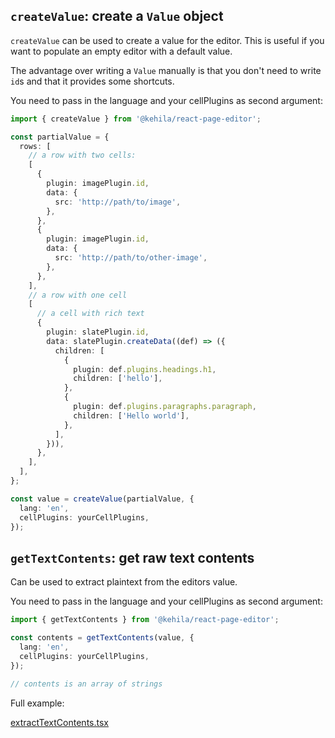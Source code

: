 ## `createValue`: create a `Value` object

`createValue` can be used to create a value for the editor. This is useful if you want to
populate an empty editor with a default value.

The advantage over writing a `Value` manually is that you don't need to write `id`s
and that it provides some shortcuts.

You need to pass in the language and your cellPlugins as second argument:

```ts
import { createValue } from '@kehila/react-page-editor';

const partialValue = {
  rows: [
    // a row with two cells:
    [
      {
        plugin: imagePlugin.id,
        data: {
          src: 'http://path/to/image',
        },
      },
      {
        plugin: imagePlugin.id,
        data: {
          src: 'http://path/to/other-image',
        },
      },
    ],
    // a row with one cell
    [
      // a cell with rich text
      {
        plugin: slatePlugin.id,
        data: slatePlugin.createData((def) => ({
          children: [
            {
              plugin: def.plugins.headings.h1,
              children: ['hello'],
            },
            {
              plugin: def.plugins.paragraphs.paragraph,
              children: ['Hello world'],
            },
          ],
        })),
      },
    ],
  ],
};

const value = createValue(partialValue, {
  lang: 'en',
  cellPlugins: yourCellPlugins,
});
```

## `getTextContents`: get raw text contents

Can be used to extract plaintext from the editors value.

You need to pass in the language and your cellPlugins as second argument:

```ts
import { getTextContents } from '@kehila/react-page-editor';

const contents = getTextContents(value, {
  lang: 'en',
  cellPlugins: yourCellPlugins,
});

// contents is an array of strings
```

Full example:

[extractTextContents.tsx](examples/pages/examples/extractTextContents.tsx ':include :type=code typescript')
